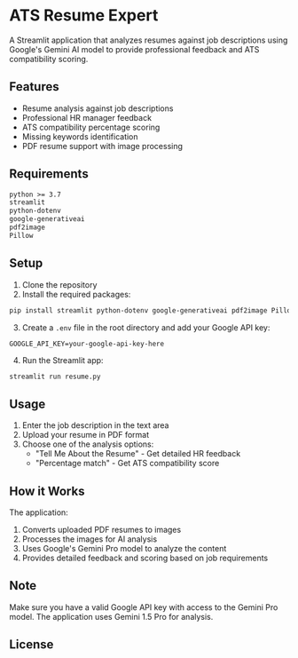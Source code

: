 # ATS Resume Expert

A Streamlit application that analyzes resumes against job descriptions using Google's Gemini AI model to provide professional feedback and ATS compatibility scoring.

## Features

- Resume analysis against job descriptions
- Professional HR manager feedback
- ATS compatibility percentage scoring
- Missing keywords identification
- PDF resume support with image processing

## Requirements

```txt
python >= 3.7
streamlit
python-dotenv
google-generativeai
pdf2image
Pillow
```

## Setup

1. Clone the repository
2. Install the required packages:
```bash
pip install streamlit python-dotenv google-generativeai pdf2image Pillow
```

3. Create a `.env` file in the root directory and add your Google API key:
```
GOOGLE_API_KEY=your-google-api-key-here
```

4. Run the Streamlit app:
```bash
streamlit run resume.py
```

## Usage

1. Enter the job description in the text area
2. Upload your resume in PDF format
3. Choose one of the analysis options:
   - "Tell Me About the Resume" - Get detailed HR feedback
   - "Percentage match" - Get ATS compatibility score

## How it Works

The application:
1. Converts uploaded PDF resumes to images
2. Processes the images for AI analysis
3. Uses Google's Gemini Pro model to analyze the content
4. Provides detailed feedback and scoring based on job requirements

## Note

Make sure you have a valid Google API key with access to the Gemini Pro model. The application uses Gemini 1.5 Pro for analysis.

## License
